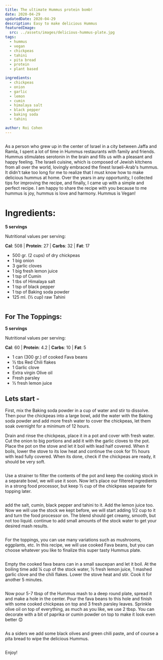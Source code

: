 ```yaml
---
title: The ultimate Hummus protein bomb!
date: 2020-04-29
updatedDate: 2020-04-29
description: Easy to make delicious Hummus
featuredImage:
  src: ../assets/images/delicious-hummus-plate.jpg
tags:
  - hummus
  - vegan
  - chickpeas
  - tahini
  - pita bread
  - protein
  - plant based

ingredients:
  - chickpeas
  - onion
  - garlic
  - lemon
  - cumin
  - himalaya salt
  - black pepper
  - baking soda
  - tahini

author: Roi Cohen
---
```


<Image filename="delicious-hummus-plate"/>

As a person who grew up in the center of Israel in a city between Jaffa and Ramla, I spent a lot of time in Hummus restaurants with family and friends. Hummus stimulates serotonin in the brain and fills us with a pleasant and happy feeling. The Israeli cuisine, which is composed of Jewish kitchens from all over the world, lovingly embraced the finest Israeli-Arab's hummus.
It didn't take too long for me to realize that I must know how to make delicious hummus at home.
Over the years in any opportunity, I collected tips for improving the recipe, and finally, I came up with a simple and perfect recipe.
I am happy to share the recipe with you because to me hummus is joy, hummus is love and harmony.
Hummus is Vegan!

# **Ingredients:**

**5 servings**

Nutritional values per serving:

**Cal**: 508 | **Protein**: 27 | **Carbs**: 32 | **Fat**: 17

- 500 gr. (2 cups) of dry chickpeas
- 1 big onion
- 3 garlic cloves
- 1 big fresh lemon juice
- 1 tsp of Cumin
- 1 tbs of Himalaya salt
- 1 tsp of black pepper
- 1 tsp of Baking soda powder
- 125 ml. (½ cup) raw Tahini

<Image filename="lemon-chickpeas-tahini"/>

## For The Toppings:

**5 servings**

Nutritional values per serving:

**Cal**: 60 | **Protein**: 4.2 | **Carbs**: 10 | **Fat**: 5

- 1 can (300 gr.) of cooked Fava beans
- ½ tbs Red Chili flakes
- 1 Garlic clove
- Extra virgin Olive oil
- Fresh parsley
- ½ fresh lemon juice

## Lets start -

First, mix the Baking soda powder in a cup of water and stir to dissolve. Then pour the chickpeas into a large bowl, add the water with the Baking soda powder and add more fresh water to cover the chickpeas, let them soak overnight for a minimum of 12 hours.

Drain and rinse the chickpeas, place it in a pot and cover with fresh water. Cut the onion to big portions and add it with the garlic cloves to the pot. Place the pot on the stove and let it boil with lead half covered.
When it boils, lower the stove to its low heat and continue the cook for 1½ hours with lead fully covered.
When its done, check if the chickpeas are ready, it should be very soft.

<Image filename="cooking-chickpeas"/>

Use a strainer to filter the contents of the pot and keep the cooking stock in a separate bowl, we will use it soon. Now let’s place our filtered ingredients in a strong food processor, but keep ½ cup of the chickpeas separate for topping later.

<Image filename="chickpeas-in-food-processor"/>

add the salt, cumin, black pepper and tahini to it. Add the lemon juice too. Now we will use the stock we kept before, we will start adding 1/2 cup to it and turn the food processor on. The blend should get creamy, smooth, but not too liquid. continue to add small amounts of the stock water to get your desired mash results.

<Image filename="mashed-hummus"/>

For the toppings, you can use many variations such as mushrooms, eggplants, etc. In this recipe, we will use cooked Fava beans, but you can choose whatever you like to finalize this super tasty Hummus plate.

<Image filename="cooking-fava-beans"/>

Empty the cooked fava beans can in a small saucepan and let it boil. At the boiling time add ¼ cup of the stock water, ½ fresh lemon juice, 1 mashed garlic clove and the chili flakes. Lower the stove heat and stir. Cook it for another 5 minutes.

<Image filename="mashed-fava-beans"/>

Now pour 5-7 tbsp of the Hummus mash to a deep round plate, spread it and make a hole in the center. Pour the fava beans to this hole and finish with some cooked chickpeas on top and 3 fresh parsley leaves. Sprinkle olive oil on top of everything, as much as you like, we use 2 tbsp.
You can decorate with a bit of paprika or cumin powder on top to make it look even better 😊

<Image filename="delicious-hummus-plate" />

As a siders we add some black olives and green chili paste, and of course a pita bread to wipe the delicious Hummus.

<Image filename="pita-bread-olives-green-chili-paste" />

Enjoy!
